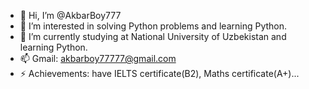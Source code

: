 - 👋 Hi, I’m @AkbarBoy777
- 👀 I’m interested in solving Python problems and learning Python.
- 🌱 I’m currently studying at National University of Uzbekistan and learning Python.
- 📫 Gmail: akbarboy77777@gmail.com
- ⚡ Achievements: have IELTS certificate(B2), Maths certificate(A+)...

<!---
AkbarBoy777/AkbarBoy777 is a ✨ special ✨ repository because its `README.md` (this file) appears on your GitHub profile.
You can click the Preview link to take a look at your changes.
--->
